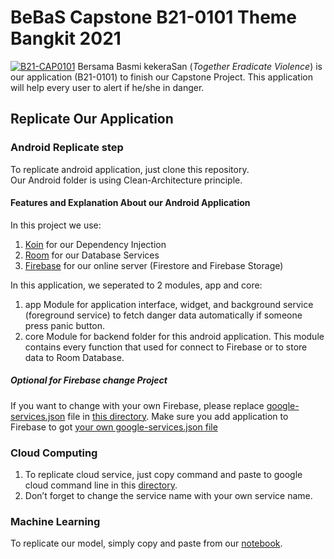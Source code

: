 # BeBaS Capstone B21-0101 Theme Bangkit 2021
[![B21-CAP0101](https://circleci.com/gh/B21-CAP0101/bebas-capstone-2021.svg?style=svg)](https://circleci.com/gh/B21-CAP0101/bebas-capstone-2021)
Bersama Basmi kekeraSan (<i>Together Eradicate Violence</i>) is our application (B21-0101) to finish our Capstone Project. This application will help every user to alert if he/she in danger.

## Replicate Our Application

### Android Replicate step
To replicate android application, just clone this repository.  
   Our Android folder is using Clean-Architecture principle.

#### Features and Explanation About our Android Application
In this project we use:  
1. [Koin](https://insert-koin.io/) for our Dependency Injection
2. [Room](https://developer.android.com/jetpack/androidx/releases/room) for our Database Services
3. [Firebase](https://firebase.google.com/) for our online server (Firestore and Firebase Storage)  

In this application, we seperated to 2 modules, app and core:  
1. app Module for application interface, widget, and background service (foreground service) to fetch danger data automatically if someone press panic button.
2. core Module for backend folder for this android application. This module contains every function that used for connect to Firebase or to store data to Room Database.

##### Optional for Firebase change Project
If you want to change with your own Firebase, please replace [google-services.json](https://github.com/B21-CAP0101/bebas-capstone-2021/blob/master/Android/core/google-services.json) file in [this directory](https://github.com/B21-CAP0101/bebas-capstone-2021/tree/master/Android/core). Make sure you add application to Firebase to got [your own google-services.json file](https://support.google.com/firebase/answer/7015592?hl=en)  

### Cloud Computing
1. To replicate cloud service, just copy command and paste to google cloud command line in this [directory](https://github.com/B21-CAP0101/bebas-capstone-2021/tree/master/Cloud%20Computing).
2. Don’t forget to change the service name with your own service name.

### Machine Learning
To replicate our model, simply copy and paste from our [notebook](https://github.com/B21-CAP0101/bebas-capstone-2021/blob/master/Machine%20Learning/training_custom_audio_model_in_python.ipynb).
